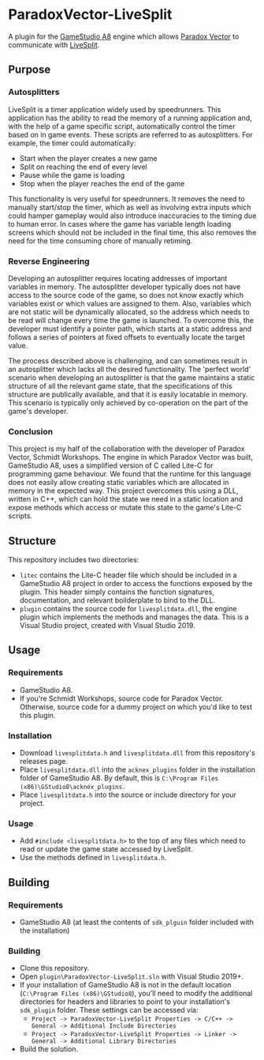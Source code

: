 # ParadoxVector-LiveSplit
A plugin for the [GameStudio A8](http://3dgamestudio.net/english/gstudio/index.php) engine which allows [Paradox Vector](https://store.steampowered.com/app/1051840/Paradox_Vector/) to communicate with [LiveSplit](https://livesplit.org).

## Purpose
### Autosplitters
LiveSplit is a timer application widely used by speedrunners. This application has the ability to read the memory of a running application and, with the help of a game specific script, automatically control the timer based on in game events. These scripts are referred to as autosplitters. For example, the timer could automatically:
 - Start when the player creates a new game
 - Split on reaching the end of every level
 - Pause while the game is loading
 - Stop when the player reaches the end of the game

This functionality is very useful for speedrunners. It removes the need to manually start/stop the timer, which as well as involving extra inputs which could hamper gameplay would also introduce inaccuracies to the timing due to human error. In cases where the game has variable length loading screens which should not be included in the final time, this also removes the need for the time consuming chore of manually retiming.

### Reverse Engineering
Developing an autosplitter requires locating addresses of important variables in memory. The autosplitter developer typically does not have access to the source code of the game, so does not know exactly which variables exist or which values are assigned to them. Also, variables which are not static will be dynamically allocated, so the address which needs to be read will change every time the game is launched. To overcome this, the developer must identify a pointer path, which starts at a static address and follows a series of pointers at fixed offsets to eventually locate the target value.

The process described above is challenging, and can sometimes result in an autosplitter which lacks all the desired functionality. The 'perfect world' scenario when developing an autosplitter is that the game maintains a static structure of all the relevant game state, that the specifications of this structure are publically available, and that it is easily locatable in memory. This scenario is typically only achieved by co-operation on the part of the game's developer.

### Conclusion
This project is my half of the collaboration with the developer of Paradox Vector, Schmidt Workshops. The engine in which Paradox Vector was built, GameStudio A8, uses a simplified version of C called Lite-C for programming game behaviour. We found that the runtime for this language does not easily allow creating static variables which are allocated in memory in the expected way. This project overcomes this using a DLL, written in C++, which can hold the state we need in a static location and expose methods which access or mutate this state to the game's Lite-C scripts.

## Structure
This repository includes two directories:
 - `litec` contains the Lite-C header file which should be included in a GameStudio A8 project in order to access the functions exposed by the plugin. This header simply contains the function signatures, documentation, and relevant boilderplate to bind to the DLL.
 - `plugin` contains the source code for `livesplitdata.dll`, the engine plugin which implements the methods and manages the data. This is a Visual Studio project, created with Visual Studio 2019.

## Usage
### Requirements
 - GameStudio A8.
 - If you're Schmidt Workshops, source code for Paradox Vector. Otherwise, source code for a dummy project on which you'd like to test this plugin.

### Installation
 - Download `livesplitdata.h` and `livesplitdata.dll` from this repository's releases page.
 - Place `livesplitdata.dll` into the `acknex_plugins` folder in the installation folder of GameStudio A8. By default, this is `C:\Program Files (x86)\GStudio8\acknex_plugins`.
 - Place `livesplitdata.h` into the source or include directory for your project.

### Usage
 - Add `#include <livesplitdata.h>` to the top of any files which need to read or update the game state accessed by LiveSplit.
 - Use the methods defined in `livesplitdata.h`.

## Building
### Requirements
 - GameStudio A8 (at least the contents of `sdk_plguin` folder included with the installation)

### Building
 - Clone this repository.
 - Open `plugin\ParadoxVector-LiveSplit.sln` with Visual Studio 2019+.
 - If your installation of GameStudio A8 is not in the default location (`C:\Program Files (x86)\GStudio8`), you'll need to modify the additional directories for headers and libraries to point to your installation's `sdk_plugin` folder. These settings can be accessed via:
   - `Project -> ParadoxVector-LiveSplit Properties -> C/C++ -> General -> Additional Include Directories`
   - `Project -> ParadoxVector-LiveSplit Properties -> Linker -> General -> Additional Library Directories`
 - Build the solution.